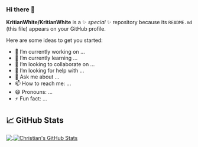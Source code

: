### Hi there 👋

**KritianWhite/KritianWhite** is a ✨ _special_ ✨ repository because its `README.md` (this file) appears on your GitHub profile.

Here are some ideas to get you started:

- 🔭 I’m currently working on ...
- 🌱 I’m currently learning ...
- 👯 I’m looking to collaborate on ...
- 🤔 I’m looking for help with ...
- 💬 Ask me about ...
- 📫 How to reach me: ...
- 😄 Pronouns: ...
- ⚡ Fun fact: ...

## &#x1f4c8; GitHub Stats

<a href="https://github.com/KritianWhite/KritianWhite">
  <img align="center" src="https://github-readme-stats.vercel.app/api/top-langs/?username=KritianWhite&hide=javascript,python,tex&theme=aura_dark" />
</a>
<a href="https://github.com/KritianWhite/KritianWhite">
  <img align="center" src="https://github-readme-stats.vercel.app/api?username=KritianWhite&show_icons=true&line_height=27&count_private=true&theme=aura_dark" alt="Christian's GitHub Stats" />
</a>
